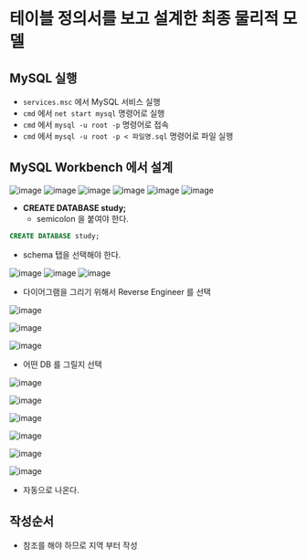 # 테이블 정의서를 보고 설계한 최종 물리적 모델

## MySQL 실행

- `services.msc` 에서 MySQL 서비스 실행
- `cmd` 에서 `net start mysql` 명령어로 실행
- `cmd` 에서 `mysql -u root -p` 명령어로 접속
- `cmd` 에서 `mysql -u root -p < 파일명.sql` 명령어로 파일 실행

## MySQL Workbench 에서 설계

![image](https://github.com/user-attachments/assets/9dd9565a-e5cb-4dbd-98a0-3ecac5b6c6a9)
![image](https://github.com/user-attachments/assets/cd4e645f-0a40-4742-b66d-86bbc2f1ff89)
![image](https://github.com/user-attachments/assets/11acb7fb-7bf9-4900-af41-9ee66aef46e8)
![image](https://github.com/user-attachments/assets/b600ecfe-ca7f-4f5a-8010-febde8d2427f)
![image](https://github.com/user-attachments/assets/79d31c57-0be1-40f8-968b-5b568f1ee4ec)
![image](https://github.com/user-attachments/assets/3f4d7af7-2be9-4617-8a3a-58a4229ce846)

- **CREATE DATABASE study;**
  - semicolon 을 붙여야 한다.

```sql
CREATE DATABASE study;
```

- schema 탭을 선택해야 한다.

![image](https://github.com/user-attachments/assets/2ac4332c-d7a7-442c-a404-3249c19e9ec0)
![image](https://github.com/user-attachments/assets/283b52fe-1128-4977-a717-bbf13058a3fb)
![image](https://github.com/user-attachments/assets/f87e74dd-9cb8-4ea3-9cbe-cec0d8ef2269)

- 다이어그램을 그리기 위해서 Reverse Engineer 를 선택

![image](https://github.com/user-attachments/assets/bc0a3101-f710-4145-af1b-26b54577eaf8)

![image](https://github.com/user-attachments/assets/1cc461c5-6dd3-4ac2-bdaa-7dc2bf451424)

![image](https://github.com/user-attachments/assets/28578b93-a92f-49b9-a3ed-0ad731291dba)

- 어떤 DB 를 그릴지 선택

![image](https://github.com/user-attachments/assets/8a32105a-ef9c-49e0-9ad0-adc218a3459f)

![image](https://github.com/user-attachments/assets/563377a5-264f-47d3-b39e-1c7b1da0622e)

![image](https://github.com/user-attachments/assets/8f05bf4d-f807-48ee-8dfd-443e8500230c)

![image](https://github.com/user-attachments/assets/35679672-5ec1-470e-9a24-2c20277aaa7f)

![image](https://github.com/user-attachments/assets/370bb646-1af1-444a-b2e3-1eec3fdeadf9)

![image](https://github.com/user-attachments/assets/d1d835e9-1fbe-4444-a7f6-2b8cdc3b86da)

- 자동으로 나온다.

## 작성순서

- 참조를 해야 하므로 지역 부터 작성

